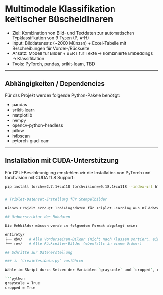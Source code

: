 # Multimodale Klassifikation keltischer Büscheldinaren

- Ziel: Kombination von Bild- und Textdaten zur automatischen Typklassifikation von 9 Typen (P, A-H)  
- Input: Bilddatensatz (~2000 Münzen) + Excel-Tabelle mit Beschreibungen für Vorder-/Rückseite  
- Ansatz: Modell für Bilder + BERT für Texte → kombinierte Embeddings → Klassifikation  
- Tools: PyTorch, pandas, scikit-learn, TBD

---

## Abhängigkeiten / Dependencies

Für das Projekt werden folgende Python-Pakete benötigt:

- pandas  
- scikit-learn  
- matplotlib  
- numpy  
- opencv-python-headless  
- pillow  
- hdbscan  
- pytorch-grad-cam  

---

## Installation mit CUDA-Unterstützung

Für GPU-Beschleunigung empfehlen wir die Installation von PyTorch und torchvision mit CUDA 11.8 Support:

```bash
pip install torch==2.7.1+cu118 torchvision==0.18.1+cu118 --index-url https://download.pytorch.org/whl/cu118


# Triplet-Datenset-Erstellung für Stempelbilder

Dieses Projekt erzeugt Trainingsdaten für Triplet-Learning aus Bilddaten keltischer Münzen (Vorder- und Rückseiten) auf Basis von Stempeluntergruppen. Die Bilder werden dabei vorverarbeitet (Circle Crop, Graustufen) und in einem strukturierten Format für Trainingszwecke gespeichert.

## Ordnerstruktur der Rohdaten

Die Rohbilder müssen vorab in folgendem Format abgelegt sein:

entirety/  
├── obv/   # Alle Vorderseiten-Bilder (nicht nach Klassen sortiert, einfach alle in einem Ordner)  
└── rev/   # Alle Rückseiten-Bilder (ebenfalls in einem Ordner)  

## Schritte zur Datenerstellung

### 1. `CreateTestData.py` ausführen

Wähle im Skript durch Setzen der Variablen `grayscale` und `cropped`, welche Vorverarbeitungsschritte du anwenden möchtest:

```python
grayscale = True
cropped = True
